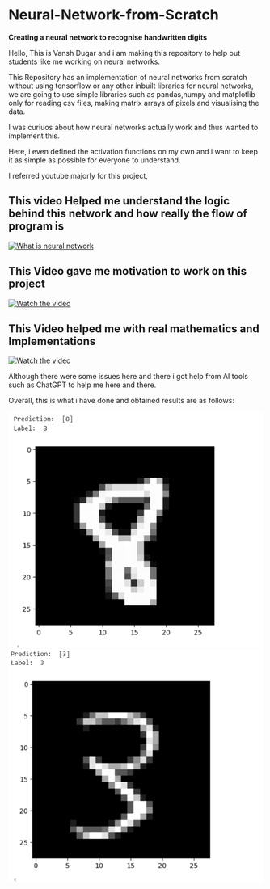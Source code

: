 # Neural-Network-from-Scratch
**Creating a neural network to recognise handwritten digits**

Hello, This is Vansh Dugar and i am making this repository to help out students like me 
working on neural networks.

This Repository has an implementation of neural networks from scratch without using tensorflow or any other inbuilt libraries for neural networks, we are going to use simple libraries such as pandas,numpy and matplotlib only for reading csv files, making matrix arrays of pixels and visualising the data. 

I was curiuos about how neural networks actually work and thus wanted to implement this.

Here, i even defined the activation functions on my own and i want to keep it as simple as possible for everyone to understand.

I referred youtube majorly for this project,
## This video Helped me understand the logic behind this network and how really the flow of program is ##
[![What is neural network](https://img.youtube.com/vi/aircAruvnKk/0.jpg)](https://www.youtube.com/watch?v=aircAruvnKk)

## This Video gave me motivation to work on this project ##
[![Watch the video](https://img.youtube.com/vi/DQ0lCm0J3PM/0.jpg)](https://www.youtube.com/watch?v=DQ0lCm0J3PM) 

## This Video helped me with real mathematics and Implementations ##
[![Watch the video](https://img.youtube.com/vi/w8yWXqWQYmU/0.jpg)](https://www.youtube.com/watch?v=w8yWXqWQYmU)

Although there were some issues here and there i got help from AI tools such as ChatGPT to help me here and there.

Overall, this is what i have done and obtained results are as follows:

![Result](Results/Result.png)
![Recognising Another Digit](Results/Result2.png)
